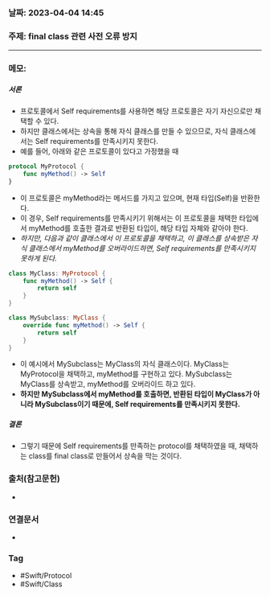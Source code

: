 ### 날짜: 2023-04-04 14:45

### 주제:  final class 관련 사전 오류 방지
---
### 메모: 
##### 서론
- 프로토콜에서 Self requirements를 사용하면 해당 프로토콜은 자기 자신으로만 채택할 수 있다. 
- 하지만 클래스에서는 상속을 통해 자식 클래스를 만들 수 있으므로, 자식 클래스에서는 Self requirements를 만족시키지 못한다. 
- 예를 들어, 아래와 같은 프로토콜이 있다고 가정했을 때
~~~ swift 
protocol MyProtocol { 
	func myMethod() -> Self 
}
~~~
- 이 프로토콜은 myMethod라는 메서드를 가지고 있으며, 현재 타입(Self)을 반환한다. 
- 이 경우, Self requirements를 만족시키기 위해서는 이 프로토콜을 채택한 타입에서 myMethod를 호출한 결과로 반환된 타입이, 해당 타입 자체와 같아야 한다. 
- *하지만, 다음과 같이 클래스에서 이 프로토콜을 채택하고, 이 클래스를 상속받은 자식 클래스에서 myMethod를 오버라이드하면, Self requirements를 만족시키지 못하게 된다.*
~~~ swift 
class MyClass: MyProtocol { 
	func myMethod() -> Self { 
		return self
	}
}

class MySubclass: MyClass { 
	override func myMethod() -> Self { 
		return self
	}
}
~~~
- 이 예시에서 MySubclass는 MyClass의 자식 클래스이다. MyClass는 MyProtocol을 채택하고, myMethod를 구현하고 있다. MySubclass는 MyClass를 상속받고, myMethod를 오버라이드 하고 있다.
- **하지만 MySubclass에서 myMethod를 호출하면, 반환된 타입이 MyClass가 아니라 MySubclass이기 때문에, Self requirements를 만족시키지 못한다.**
##### 결론 
- 그렇기 때문에 Self requirements를 만족하는 protocol를 채택하였을 때, 채택하는 class를 final class로 만들어서 상속을 막는 것이다. 
### 출처(참고문헌) 
- 

### 연결문서 
- 

### Tag
- #Swift/Protocol 
- #Swift/Class